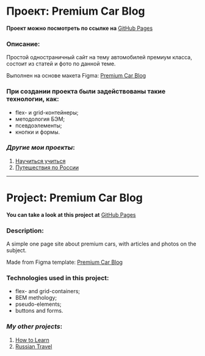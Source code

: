 # Проект: Premium Car Blog

**Проект можно посмотреть по ссылке на** [GitHub Pages](https://kliueva-kath.github.io/premium-car-blog/)

### Описание:

Простой одностраничный сайт на тему автомобилей премиум класса, состоит из статей и фото по данной теме.

Выполнен на основе макета Figma: [Premium Car Blog](https://www.figma.com/file/zpEryUaC1ranXzf9jAsK2c/Premium-Car-Blog-Template)

### При создании проекта были задействованы такие технологии, как:

- flex- и grid-контейнеры;
- методология БЭМ;
- псевдоэлементы;
- кнопки и формы.

### _Другие мои проекты_:

1. [Научиться учиться](https://kliueva-kath.github.io/how-to-learn/)
2. [Путешествия по России](https://kliueva-kath.github.io/russian-travel/)

---

# Project: Premium Car Blog

**You can take a look at this project at** [GitHub Pages](https://kliueva-kath.github.io/premium-car-blog/)

### Description:

A simple one page site about premium cars, with articles and photos on the subject.

Made from Figma template: [Premium Car Blog](https://www.figma.com/file/zpEryUaC1ranXzf9jAsK2c/Premium-Car-Blog-Template)

### Technologies used in this project:

- flex- and grid-containers;
- BEM methology;
- pseudo-elements;
- buttons and forms.

### _My other projects_:

1. [How to Learn](https://kliueva-kath.github.io/how-to-learn/)
2. [Russian Travel](https://kliueva-kath.github.io/russian-travel/)
